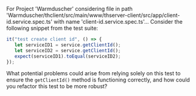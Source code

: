 For Project 'Warmduscher' considering file in path 'Warmduscher/thclient/src/main/www/thserver-client/src/app/client-id.service.spec.ts' with name 'client-id.service.spec.ts'... 
Consider the following snippet from the test suite:
```typescript
it("test create client id", () => {
   let serviceID1 = service.getClientId();
   let serviceID2 = service.getClientId();
   expect(serviceID1).toEqual(serviceID2);
});
```
What potential problems could arise from relying solely on this test to ensure the `getClientId()` method is functioning correctly, and how could you refactor this test to be more robust?
